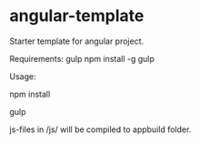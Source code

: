 angular-template
================

Starter template for angular project.

Requirements: gulp
npm install -g gulp

Usage:

npm install

gulp

js-files in /js/ will be compiled to appbuild folder.
